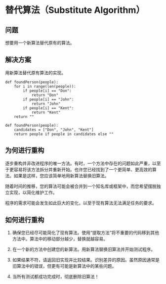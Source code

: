 # 替代算法（Substitute Algorithm）

## 问题
想要用一个新算法替代原有的算法。

## 解决方案
用新算法替代原有算法的实现。


```
def foundPerson(people):
    for i in range(len(people)):
        if people[i] == "Don":
            return "Don"
        if people[i] == "John":
            return "John"
        if people[i] == "Kent":
            return "Kent"
    return ""
```

```
def foundPerson(people):
    candidates = ["Don", "John", "Kent"]
    return people if people in candidates else ""
```

## 为何进行重构

逐步重构并非改进程序的唯一方法。有时，一个方法中存在的问题如此严重，以至于更容易将该方法拆分并重新开始。也许您已经找到了一个更简单、更高效的算法。如果是这样，您应该简单地用新算法替换旧算法。

随着时间的推移，您的算法可能会被合并到一个知名库或框架中，而您希望摆脱独立实现，以简化维护工作。

程序的需求可能会发生如此巨大的变化，以至于现有算法无法满足任务的要求。

## 如何进行重构

1. 确保您已经尽可能简化了现有算法。使用“提取方法”将不重要的代码移到其他方法中。算法中的移动部分越少，替换就越容易。

2. 在一个新的方法中创建您的新算法。用新算法替换旧算法并开始测试程序。

3. 如果结果不符，请返回旧实现并比较结果。识别差异的原因。虽然原因通常是旧算法中的错误，但更有可能是新算法中的某些问题。

4. 当所有测试都成功完成时，彻底删除旧算法！
